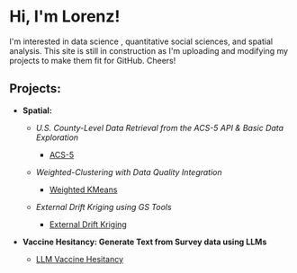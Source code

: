 

<h1>Hi, I'm Lorenz!</h1>
<p class="normal-text">I'm interested in data science , quantitative social sciences, and spatial analysis. This site is still in construction as I'm uploading and modifying my projects to make them fit for GitHub. Cheers! </p>
<h2>Projects:</h2>

- **Spatial:**
  - *U.S. County-Level Data Retrieval from the ACS-5 API & Basic Data Exploration*
    - [ACS-5](https://github.com/LorenzEh/ACS-5)

  - *Weighted-Clustering with Data Quality Integration*
    - [Weighted KMeans](https://github.com/LorenzEh/Weighted-Clustering)
   
  - *External Drift Kriging using GS Tools*
    - [External Drift Kriging](https://github.com/LorenzEh/ExternalDriftKriging/tree/main)

- <b>Vaccine Hesitancy: Generate Text from Survey data using LLMs</b>
  - [LLM Vaccine Hesitancy](https://github.com/LorenzEh/LLM-Vaccine-Hesitency)
